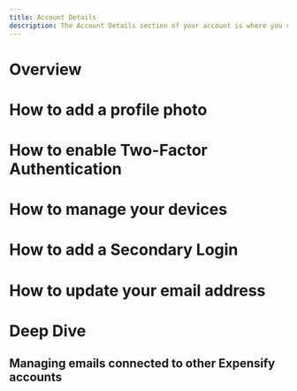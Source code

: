 ```yaml
---
title: Account Details
description: The Account Details section of your account is where you can update your profile photo, enable 2FA, and change the email address associated with your Expensify account.
---
```

<!-- The lines above are required by Jekyll to process the .md file -->

# Overview
<!--
The Account Details section of your account is where you can update your profile photo, enable 2FA, and change the email address associated with your account. 

You can have multiple email addresses tied to your account to make it easier to submit expenses or manage your account. Let’s go over how to configure the various account settings located under the Account Details section of your Expensify account. 
-->

# How to add a profile photo
<!--
To update your name or add a profile photo, navigate to **Settings** > **Account** > **Account Details.** Under “your profile” you’ll notice a profile picture thumbnail, click “edit photo” underneath to update the profile image. 
-->

# How to enable Two-Factor Authentication
<!--
Setting up Two-factor Authentication is one of the best ways to secure your account. This can be enabled individually in your account settings by following **Settings** > **Accounts** > **Account Details** > **Two Factor Authentication** and toggle the switch to **Enabled.**

Save or download your **Recovery Codes.** It’s important to keep these safe! You WILL lose access to your account if you cannot use your authenticator app and do not have your recovery codes.

Use your favorite authenticator app to connect to Expensify using the QR code or click the link to enter the secret key manually.

Once connected, quickly enter the code generated by your app into Expensify before the timeframe runs out!
-->

# How to manage your devices
<!--
You can access your Expensify account on multiple devices, which allows for easy access to your account data. By heading to **Settings** > **Account** > **Account Details** > **Device Management**, you can review the devices that have access to your account. 

From that same place in your account, you can remove any devices that should no longer have access. To do this, select the **Revoke** button next to each device you wish to remove access to your account. 
-->

# How to add a Secondary Login
<!--
A Secondary Login is helpful if you have multiple email addresses and don’t necessarily need multiple Expensify accounts. By adding additional emails to your Expensify account, you can use them to forward receipts to receipts@expensify.com and they will be uploaded to your main Expensify account. To get this added to your account, follow these steps:

1. Log in to your Expensify account through a web browser at www.expensify.com. Please note that this process cannot be completed using the mobile app; it must be done from the website at expensify.com.
2. Navigate to **Settings** > **Account** > **Account Details**. Scroll down to find the 'Secondary Logins' section, then click the 'Add Secondary Login' button.
3. Input the email address or mobile phone number you wish to add, ensuring you include the international code if applicable.
4. You will receive a prompt to enter the Magic Code, which will be sent to the email address you're adding as a secondary login.
-->

# How to update your email address
<!--
Once a Secondary Login is added to your account, you can make it your primary email address. The primary address on an Expensify account is the address that will receive email notifications and updates regarding the account. Any new email addresses must be added as a secondary login before they can be made a primary address. 

1. Log in to your Expensify account through a web browser at www.expensify.com. Please note that this process cannot be completed using the mobile app; it must be done from the website at expensify.com.
2. Navigate to **Settings** > **Account** > **Account Details**. Scroll down to find the 'Secondary Logins' section, then select the **"Make Primary"** button next to the email address.
3. You can keep the old address as a secondary login or delete email addresses by selecting the **"Remove"** button. 
-->


# Deep Dive
## Managing emails connected to other Expensify accounts
<!--
A secondary login can only be added if it is not linked to an existing account. If you have two email addresses with Expensify accounts linked to them, you'll need to merge them instead. 

Alternatively, you can remove a personal email address from a previous work/organization account to use it elsewhere.

Is your Secondary Login (personal email) validated in your company account? If so, do the following:
1. Navigate to expensify.com
2. Log in using your validated Secondary Login
3. Navigate to **Account** > **Settings** > **Account Details** > **Secondary Logins**
4. Remove your personal email address from the account by clicking the **"Remove"** button next to your email

Is your Secondary Login (personal email) invalidated in your company account? If so, do the following:
1. Navigate to expensify.com
2. Enter your invalidated secondary login email address
3. You will be presented with a confirmation message saying Expensify sent you an email with a validation link
4. Head to your personal email account and follow the prompts
5. You'll receive a link in the email to click that will unlink the two accounts

-->
